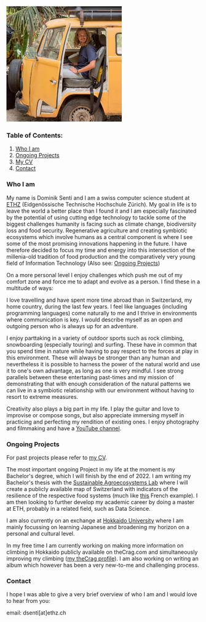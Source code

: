 <img src="facebookpp.jpg" alt="" width="300"/>

### Table of Contents:
1. [Who I am](#WIA)
2. [Ongoing Projects](#OP)
3. [My CV](https://github.com/dsenti/dsenti.github.io/blob/main/CV_Dominik_Senti.pdf)
4. [Contact](#Contact)

### Who I am <a name="WIA" />

My name is Dominik Senti and I am a swiss computer science student at [ETHZ](https://ethz.ch) (Eidgenössische Technische Hochschule Zürich). My goal in life is to leave the world a better place than I found it and I am especially fascinated by the potential of using cutting edge technology to tackle some of the biggest challenges humanity is facing such as climate change, biodiversity loss and food security. Regenerative agriculture and creating symbiotic ecosystems which involve humans as a central component is where I see some of the most promising innovations happening in the future. I have therefore decided to focus my time and energy into this intersection of the millenia-old tradition of food production and the comparatively very young field of Information Technology (Also see: [Ongoing Projects](#OP))

On a more personal level I enjoy challenges which push me out of my comfort zone and force me to adapt and evolve as a person. I find these in a multitude of ways:

I love travelling and have spent more time abroad than in Switzerland, my home country, during the last few years. I feel like languages (including programming languages) come naturally to me and I thrive in environments where communication is key. I would describe myself as an open and outgoing person who is always up for an adventure.

I enjoy parttaking in a variety of outdoor sports such as rock climbing, snowboarding (especially touring) and surfing. These have in common that you spend time in nature while having to pay respect to the forces at play in this environment. These will always be stronger than any human and nevertheless it is possible to harness the power of the natural world and use it to one's own advantage, as long as one is very mindful. I see strong parallels between these entertaning past-times and my mission of demonstrating that with enough consideration of the natural patterns we can live in a symbiotic relationship with our environment without having to resort to extreme measures.

Creativity also plays a big part in my life. I play the guitar and love to improvise or compose songs, but also appreciate immersing myself in practicing and perfecting my rendition of existing ones. I enjoy photography and filmmaking and have a [YouTube channel](https://www.youtube.com/dominiksenti). 

### Ongoing Projects <a name="OP" />
For past projects please refer to [my CV](https://github.com/dsenti/dsenti.github.io/blob/main/CV_Dominik_Senti.pdf).

The most important ongoing Project in my life at the moment is my Bachelor's degree, which I will finish by the end of 2022. I am writing my Bachelor's thesis with the [Sustainable Agroecosystems Lab](https://sae.ethz.ch/) where I will create a publicly available map of Switzerland with indicators of the resilience of the respective food systems (much like [this](https://crater.resiliencealimentaire.org/carte.html) French example). I am then looking to further develop my academic career by doing a master at ETH, probably in a related field, such as Data Science.

I am also currently on an exchange at [Hokkaido University](https://www.hokudai.ac.jp/) where I am mainly focussing on learning Japanese and broadening my horizon on a personal and cultural level.

In my free time I am currently working on making more information on climbing in Hokkaido publicly available on theCrag.com and simultaneously improving my climbing ([my theCrag profile](https://www.thecrag.com/climber/sentini)). I am also working on writing an album which however has been a very new-to-me and challenging process.



### Contact <a name="Contact">
I hope I was able to give a very brief overview of who I am and I would love to hear from you:
  
  email: dsenti[at]ethz.ch
